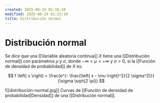 ```yaml
---
created: 2025-06-24 01:16:10
modified: 2025-06-24 01:21:10
title: Distribución normal
---
```


# Distribución normal

Se dice que una [[Variable aleatoria continua]] $X$ tiene una [[Distribución normal]] con parámetros $\mu$ y $\sigma$, donde $- \infty < \mu < + \infty$ y $\sigma > 0$, si la [[Función de densidad de probabilidad]] de $X$ es:

$$
f \left( x \right) =
\frac{e^{- \frac{\left( x - \mu \right)^2}{2 \sigma^2}}}{\sigma \sqrt{2 \pi}}
$$

![[distribución-normal.jpg]] Curvas de [[Función de densidad de probabilidad|Densidad]] de una [[Distribución normal]].
